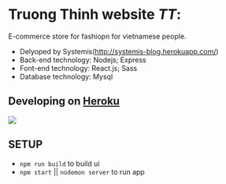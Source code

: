 # Truong Thinh website  _TT_:
E-commerce store for fashiopn for vietnamese people.
  - Delyoped by Systemis(http://systemis-blog.herokuapp.com/)
  - Back-end technology: Nodejs; Express
  - Font-end technology: React.js; Sass
  - Database technology: Mysql

## Developing on [Heroku](http://truongthinh.herokuapp.com)


<img src="http://i.imgur.com/w18CseE.jpg" />

## SETUP
  - `npm run build` to build ui
  - `npm start` || `nodemon server` to run app 
